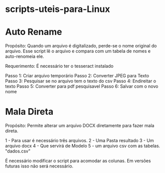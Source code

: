 # scripts-uteis-para-Linux

# Auto Rename

Propósito: Quando um arquivo é digitalizado, perde-se o nome original do arquivo. Esse script lê o arquivo e compara com um tabela de nomes e auto-renomeia ele.

Requerimento: É necessário ter o tesseract instalado

Passo 1: Criar arquivo temporário
Passo 2: Converter JPEG para Texto
Passo 3: Pesquisar se no arquivo tem o texto do csv
Passo 4: Endireitar o texto
Passo 5: Converter para pdf pesquisavel
Passo 6: Salvar com o novo nome


# Mala Direta

Propósito: Permite alterar um arquivo DOCX diretamente para fazer mala direta.


1 - Para usar é necessário três arquivos.
2 - Uma Pasta resultado
3 - Um arquivo docx
4 - Que servirá de Modelo
5 - um arquivo csv com as tabelas. "dados.csv"

É necessário modificar o script para acomodar as colunas. Em versões futuras isso não será necessário.
